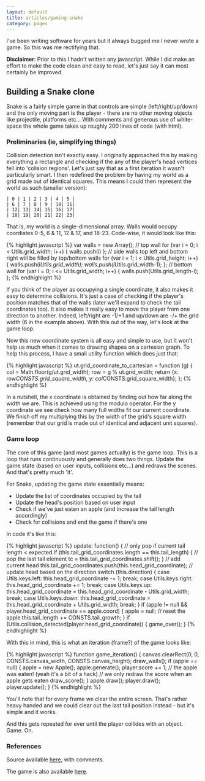 ```yaml
---
layout: default
title: articles/gaming-snake
category: pages
---
```


I've been writing software for years but it always bugged me I never wrote a game. So this was me rectifying that.

__Disclaimer__: Prior to this I hadn't written any javascript. While I did make an effort to make the code clean and easy to read, let's just say it can most certainly be improved.

## Building a Snake clone ##

Snake is a fairly simple game in that controls are simple (left/right/up/down) and the only moving part is the player - there are no other moving objects like projectile, platforms etc... With comments and generous use of white-space the whole game takes up roughly 200 lines of code (with html).

### Preliminaries (ie, simplifying things) ###

Collision detection isn't exactly easy. I originally approached this by making everything a rectangle and checking if the any of the player's head vertices fell into 'colision regions'. Let's just say that as a first iteration it wasn't particularly smart. I then redefined the problem by having my world as a grid made out of identical squares. This means I could then represent the world as such (smaller version):


    | 0 | 1 | 2 | 3 | 4 | 5 |
    | 6 | 7 | 8 | 9 | 10| 11|
    | 12| 13| 14| 15| 16| 17|
    | 18| 19| 20| 21| 22| 23|


That is, my world is a single-dimensional array. Walls would occupy coordiates 0-5, 6 & 11, 12 & 17, and 18-23. Code-wise, it would look like this:

{% highlight javascript %}
    var walls = new Array();
    // top wall
    for (var i = 0; i < Utils.grid_width; i++) { walls.push(i) };
    // side walls top left and bottom right will be filled by top/bottom walls
    for (var i = 1; i < Utils.grid_height; i++) { walls.push(i*Utils.grid_width); walls.push(i*Utils.grid_width-1); };
    // bottom wall
    for (var i = 0; i <= Utils.grid_width; i++) { walls.push(Utils.grid_length-i); };
{% endhighlight %}

If you think of the player as occupying a single coordinate, it also makes it easy to determine collisions. It's just a case of checking if the player's position matches that of the walls (later we'll expand to check the tail coordinates too). It also makes it really easy to move the player from one direction to another. Indeed, left/right are -1/+1 and up/down are -/+ the grid width (6 in the example above). With this out of the way, let's look at the game loop.

Now this new coordinate system is all easy and simple to use, but it won't help us much when it comes to drawing shapes on a cartesian graph. To help this process, I have a small utility function which does just that:

{% highlight javascript %}
      ut.grid_coordinate_to_cartesian = function (g) {
        col = Math.floor(g/ut.grid_width);
        row = g % ut.grid_width;
        return {x: row*CONSTS.grid_square_width, y: col*CONSTS.grid_square_width};
      };
{% endhighlight %}

In a nutshell, the x coordinate is obtained by finding out how far along the width we are. This is achieved using the modulo operator. For the y coordinate we see check how many full widths fit our current coordinate. We finish off my multiplying this by the width of the grid's square width (remember that our grid is made out of identical and adjacent unit squares).

### Game loop ###

The core of this game (and most games actually) is the game loop. This is a loop that runs continuously and generally does two things. Update the game state (based on user inputs, collisions etc...) and redraws the scenes. And that's pretty much 'it'.

For Snake, updating the game state essentially means:

   * Update the list of coordinates occupied by the tail
   * Update the head's position based on user input
   * Check if we've just eaten an apple (and increase the tail length accordingly)
   * Check for collisions and end the game if there's one

In code it's like this:

{% highlight javascript %}
      update: function() {
        // only pop if current tail length < expected
        if (this.tail_grid_coordinates.length == this.tail_length) {
          // pop the last tail element
          tc = this.tail_grid_coordinates.shift();
        }
        // add current head
        this.tail_grid_coordinates.push(this.head_grid_coordinate);
        // update head based on the direction
        switch (this.direction) {
          case Utils.keys.left:
            this.head_grid_coordinate -= 1;
            break;
          case Utils.keys.right:
            this.head_grid_coordinate += 1;
            break;
          case Utils.keys.up:
            this.head_grid_coordinate = this.head_grid_coordinate - Utils.grid_width;
            break;
          case Utils.keys.down:
            this.head_grid_coordinate = this.head_grid_coordinate + Utils.grid_width;
            break;
        }
        if (apple != null && player.head_grid_coordinate == apple.coord) {
          apple = null; // reset the apple
          this.tail_length += CONSTS.tail_growth;
        }
        if (Utils.collision_detected(player.head_grid_coordinate)) {
          game_over();
        }
{% endhighlight %}

With this in mind, this is what an iteration (frame?) of the game looks like:

{% highlight javascript %}
    function game_iteration() {
      canvas.clearRect(0, 0, CONSTS.canvas_width, CONSTS.canvas_height);
      draw_walls();
      if (apple == null) {
        apple = new Apple();
        apple.generate();
        player.score += 1; // the apple was eaten! (yeah it's a bit of a hack)
        // we only redraw the score when an apple gets eaten
        draw_score();
      }
      apple.draw();
      player.draw();
      player.update();
    }
{% endhighlight %}

You'll note that for every frame we clear the entire screen. That's rather heavy handed and we could clear out the last tail position instead - but it's simple and it works.

And this gets repeated for ever until the player collides with an object. Game. On.

### References  ###

Source available [here](https://github.com/axiomiety/crashburn/blob/master/snake_js.html), with comments.

The game is also available [here](snake_js.html).
